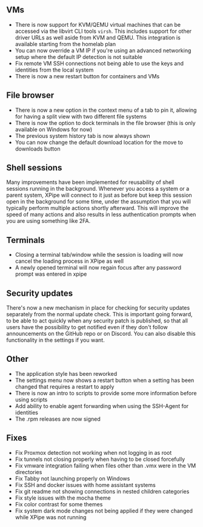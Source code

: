 ## VMs

- There is now support for KVM/QEMU virtual machines that can be accessed via the libvirt CLI tools `virsh`. This includes support for other driver URLs as well aside from KVM and QEMU. This integration is available starting from the homelab plan
- You can now override a VM IP if you're using an advanced networking setup where the default IP detection is not suitable
- Fix remote VM SSH connections not being able to use the keys and identities from the local system
- There is now a new restart button for containers and VMs

## File browser

- There is now a new option in the context menu of a tab to pin it, allowing for having a split view with two different file systems
- There is now the option to dock terminals in the file browser (this is only available on Windows for now)
- The previous system history tab is now always shown
- You can now change the default download location for the move to downloads button

## Shell sessions

Many improvements have been implemented for reusability of shell sessions running in the background. Whenever you access a system or a parent system, XPipe will connect to it just as before but keep this session open in the background for some time, under the assumption that you will typically perform multiple actions shortly afterward. This will improve the speed of many actions and also results in less authentication prompts when you are using something like 2FA.

## Terminals

- Closing a terminal tab/window while the session is loading will now cancel the loading process in XPipe as well
- A newly opened terminal will now regain focus after any password prompt was entered in xpipe

## Security updates

There's now a new mechanism in place for checking for security updates separately from the normal update check. This is important going forward, to be able to act quickly when any security patch is published, so that all users have the possibility to get notified even if they don't follow announcements on the GitHub repo or on Discord. You can also disable this functionality in the settings if you want.

## Other

- The application style has been reworked
- The settings menu now shows a restart button when a setting has been changed that requires a restart to apply
- There is now an intro to scripts to provide some more information before using scripts
- Add ability to enable agent forwarding when using the SSH-Agent for identities
- The .rpm releases are now signed

## Fixes

- Fix Proxmox detection not working when not logging in as root
- Fix tunnels not closing properly when having to be closed forcefully
- Fix vmware integration failing when files other than .vmx were in the VM directories
- Fix Tabby not launching properly on Windows
- Fix SSH and docker issues with home assistant systems
- Fix git readme not showing connections in nested children categories
- Fix style issues with the mocha theme
- Fix color contrast for some themes
- Fix system dark mode changes not being applied if they were changed while XPipe was not running
